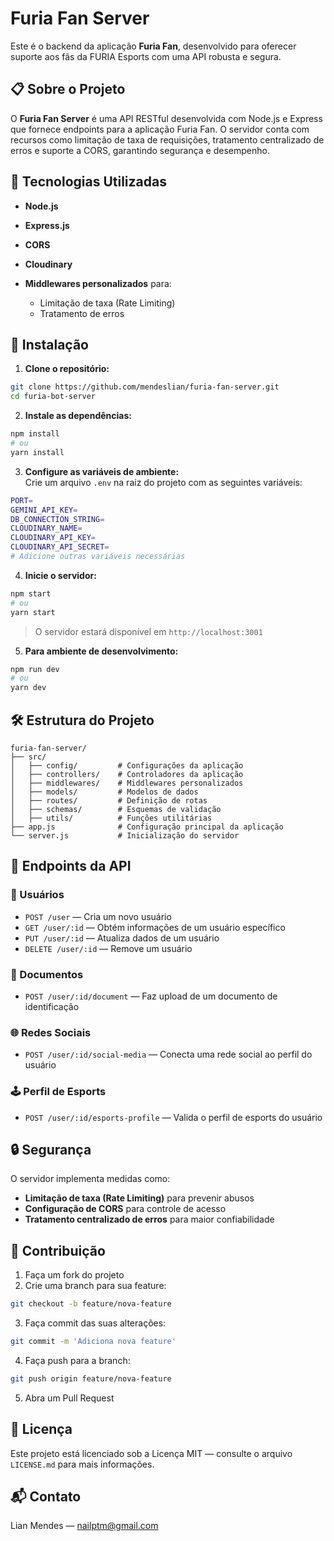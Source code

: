 # Furia Fan Server

Este é o backend da aplicação **Furia Fan**, desenvolvido para oferecer suporte aos fãs da FURIA Esports com uma API robusta e segura.

## 📋 Sobre o Projeto

O **Furia Fan Server** é uma API RESTful desenvolvida com Node.js e Express que fornece endpoints para a aplicação Furia Fan. O servidor conta com recursos como limitação de taxa de requisições, tratamento centralizado de erros e suporte a CORS, garantindo segurança e desempenho.

## 🚀 Tecnologias Utilizadas

- **Node.js**
- **Express.js**
- **CORS**
- **Cloudinary**
- **Middlewares personalizados** para:

  - Limitação de taxa (Rate Limiting)
  - Tratamento de erros

## 🔧 Instalação

1. **Clone o repositório:**

```bash
git clone https://github.com/mendeslian/furia-fan-server.git
cd furia-bot-server
```

2. **Instale as dependências:**

```bash
npm install
# ou
yarn install
```

3. **Configure as variáveis de ambiente:**  
   Crie um arquivo `.env` na raiz do projeto com as seguintes variáveis:

```bash
PORT=
GEMINI_API_KEY=
DB_CONNECTION_STRING=
CLOUDINARY_NAME=
CLOUDINARY_API_KEY=
CLOUDINARY_API_SECRET=
# Adicione outras variáveis necessárias
```

4. **Inicie o servidor:**

```bash
npm start
# ou
yarn start
```

> O servidor estará disponível em `http://localhost:3001`

5. **Para ambiente de desenvolvimento:**

```bash
npm run dev
# ou
yarn dev
```

## 🛠️ Estrutura do Projeto

```
furia-fan-server/
├── src/
│   ├── config/         # Configurações da aplicação
│   ├── controllers/    # Controladores da aplicação
│   ├── middlewares/    # Middlewares personalizados
│   ├── models/         # Modelos de dados
│   ├── routes/         # Definição de rotas
│   ├── schemas/        # Esquemas de validação
│   ├── utils/          # Funções utilitárias
├── app.js              # Configuração principal da aplicação
└── server.js           # Inicialização do servidor
```

## 🔌 Endpoints da API

### 🧑 Usuários

- `POST /user` — Cria um novo usuário
- `GET /user/:id` — Obtém informações de um usuário específico
- `PUT /user/:id` — Atualiza dados de um usuário
- `DELETE /user/:id` — Remove um usuário

### 📄 Documentos

- `POST /user/:id/document` — Faz upload de um documento de identificação

### 🌐 Redes Sociais

- `POST /user/:id/social-media` — Conecta uma rede social ao perfil do usuário

### 🕹️ Perfil de Esports

- `POST /user/:id/esports-profile` — Valida o perfil de esports do usuário

## 🔒 Segurança

O servidor implementa medidas como:

- **Limitação de taxa (Rate Limiting)** para prevenir abusos
- **Configuração de CORS** para controle de acesso
- **Tratamento centralizado de erros** para maior confiabilidade

## 🤝 Contribuição

1. Faça um fork do projeto
2. Crie uma branch para sua feature:

```bash
git checkout -b feature/nova-feature
```

3. Faça commit das suas alterações:

```bash
git commit -m 'Adiciona nova feature'
```

4. Faça push para a branch:

```bash
git push origin feature/nova-feature
```

5. Abra um Pull Request

## 📄 Licença

Este projeto está licenciado sob a Licença MIT — consulte o arquivo `LICENSE.md` para mais informações.

## 📬 Contato

Lian Mendes — [nailptm@gmail.com](mailto:nailptm@gmail.com)

<!-- Link do Projeto: [https://github.com/seu-usuario/furia-bot-web-app](https://github.com/seu-usuario/furia-bot-web-app) -->

